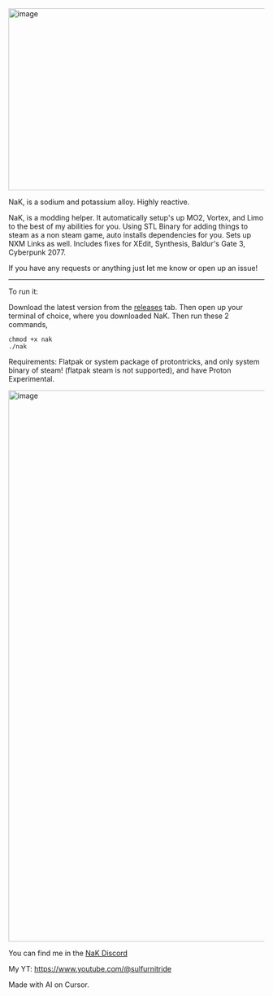 <img width="975" height="358" alt="image" src="https://github.com/user-attachments/assets/f6ac07ea-5949-4a44-a9dc-55c97c64d09f" />


NaK, is a sodium and potassium alloy. Highly reactive.

NaK, is a modding helper. It automatically setup's up MO2, Vortex, and Limo to the best of my abilities for you. Using STL Binary for adding things to steam as a non steam game, auto installs dependencies for you. Sets up NXM Links as well. Includes fixes for XEdit, Synthesis, Baldur's Gate 3, Cyberpunk 2077. 

If you have any requests or anything just let me know or open up an issue!

----------------------------------------------------------------------------------------------------------------------------

To run it:

Download the latest version from the [releases](https://github.com/SulfurNitride/NaK/releases) tab. Then open up your terminal of choice, where you downloaded NaK. Then run these 2 commands,
```
chmod +x nak
./nak
```

Requirements: Flatpak or system package of protontricks, and only system binary of steam! (flatpak steam is not supported), and have Proton Experimental.


<img width="1274" height="1084" alt="image" src="https://github.com/user-attachments/assets/f776ff53-c58c-48af-aa0d-aaa85ebb7488" />



You can find me in the [NaK Discord](https://discord.gg/9JWQzSeUWt)

My YT: https://www.youtube.com/@sulfurnitride

Made with AI on Cursor. 
